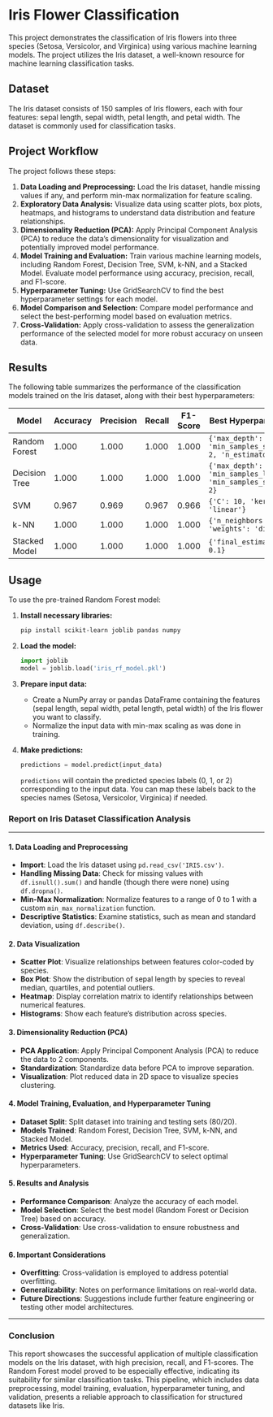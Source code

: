 
# Iris Flower Classification

This project demonstrates the classification of Iris flowers into three species (Setosa, Versicolor, and Virginica) using various machine learning models. The project utilizes the Iris dataset, a well-known resource for machine learning classification tasks.

## Dataset

The Iris dataset consists of 150 samples of Iris flowers, each with four features: sepal length, sepal width, petal length, and petal width. The dataset is commonly used for classification tasks.

## Project Workflow

The project follows these steps:

1. **Data Loading and Preprocessing:** Load the Iris dataset, handle missing values if any, and perform min-max normalization for feature scaling.
2. **Exploratory Data Analysis:** Visualize data using scatter plots, box plots, heatmaps, and histograms to understand data distribution and feature relationships.
3. **Dimensionality Reduction (PCA):** Apply Principal Component Analysis (PCA) to reduce the data’s dimensionality for visualization and potentially improved model performance.
4. **Model Training and Evaluation:** Train various machine learning models, including Random Forest, Decision Tree, SVM, k-NN, and a Stacked Model. Evaluate model performance using accuracy, precision, recall, and F1-score.
5. **Hyperparameter Tuning:** Use GridSearchCV to find the best hyperparameter settings for each model.
6. **Model Comparison and Selection:** Compare model performance and select the best-performing model based on evaluation metrics.
7. **Cross-Validation:** Apply cross-validation to assess the generalization performance of the selected model for more robust accuracy on unseen data.

## Results

The following table summarizes the performance of the classification models trained on the Iris dataset, along with their best hyperparameters:

| Model           | Accuracy | Precision | Recall | F1-Score | Best Hyperparameters                                         |
|-----------------|----------|-----------|--------|----------|----------------------------------------------------------------|
| Random Forest   | 1.000    | 1.000     | 1.000  | 1.000    | `{'max_depth': None, 'min_samples_split': 2, 'n_estimators': 50}` |
| Decision Tree   | 1.000    | 1.000     | 1.000  | 1.000    | `{'max_depth': None, 'min_samples_leaf': 1, 'min_samples_split': 2}` |
| SVM             | 0.967    | 0.969     | 0.967  | 0.966    | `{'C': 10, 'kernel': 'linear'}`                                  |
| k-NN            | 1.000    | 1.000     | 1.000  | 1.000    | `{'n_neighbors': 9, 'weights': 'distance'}`                      |
| Stacked Model   | 1.000    | 1.000     | 1.000  | 1.000    | `{'final_estimator__C': 0.1}`                                    |

## Usage

To use the pre-trained Random Forest model:

1. **Install necessary libraries:**
   ```bash
   pip install scikit-learn joblib pandas numpy
   ```

2. **Load the model:**
   ```python
   import joblib
   model = joblib.load('iris_rf_model.pkl')
   ```

3. **Prepare input data:**
   - Create a NumPy array or pandas DataFrame containing the features (sepal length, sepal width, petal length, petal width) of the Iris flower you want to classify.
   - Normalize the input data with min-max scaling as was done in training.

4. **Make predictions:**
   ```python
   predictions = model.predict(input_data)
   ```
   `predictions` will contain the predicted species labels (0, 1, or 2) corresponding to the input data. You can map these labels back to the species names (Setosa, Versicolor, Virginica) if needed.



###  Report on Iris Dataset Classification Analysis

---

#### 1. **Data Loading and Preprocessing**

- **Import**: Load the Iris dataset using `pd.read_csv('IRIS.csv')`.
- **Handling Missing Data**: Check for missing values with `df.isnull().sum()` and handle (though there were none) using `df.dropna()`.
- **Min-Max Normalization**: Normalize features to a range of 0 to 1 with a custom `min_max_normalization` function.
- **Descriptive Statistics**: Examine statistics, such as mean and standard deviation, using `df.describe()`.

#### 2. **Data Visualization**

- **Scatter Plot**: Visualize relationships between features color-coded by species.
- **Box Plot**: Show the distribution of sepal length by species to reveal median, quartiles, and potential outliers.
- **Heatmap**: Display correlation matrix to identify relationships between numerical features.
- **Histograms**: Show each feature’s distribution across species.

#### 3. **Dimensionality Reduction (PCA)**

- **PCA Application**: Apply Principal Component Analysis (PCA) to reduce the data to 2 components.
- **Standardization**: Standardize data before PCA to improve separation.
- **Visualization**: Plot reduced data in 2D space to visualize species clustering.

#### 4. **Model Training, Evaluation, and Hyperparameter Tuning**

- **Dataset Split**: Split dataset into training and testing sets (80/20).
- **Models Trained**: Random Forest, Decision Tree, SVM, k-NN, and Stacked Model.
- **Metrics Used**: Accuracy, precision, recall, and F1-score.
- **Hyperparameter Tuning**: Use GridSearchCV to select optimal hyperparameters.

#### 5. **Results and Analysis**

- **Performance Comparison**: Analyze the accuracy of each model.
- **Model Selection**: Select the best model (Random Forest or Decision Tree) based on accuracy.
- **Cross-Validation**: Use cross-validation to ensure robustness and generalization.

#### 6. **Important Considerations**

- **Overfitting**: Cross-validation is employed to address potential overfitting.
- **Generalizability**: Notes on performance limitations on real-world data.
- **Future Directions**: Suggestions include further feature engineering or testing other model architectures.

---



### Conclusion

This report showcases the successful application of multiple classification models on the Iris dataset, with high precision, recall, and F1-scores. The Random Forest model proved to be especially effective, indicating its suitability for similar classification tasks. This pipeline, which includes data preprocessing, model training, evaluation, hyperparameter tuning, and validation, presents a reliable approach to classification for structured datasets like Iris.
